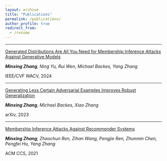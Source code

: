 ```yaml
---
layout: archive
title: "Publications"
permalink: /publications/
author_profile: true
redirect_from:
  - /resume
---
```


-------------------------------------

[Generated Distributions Are All You Need for Membership Inference Attacks Against Generative Models](http://arxiv.org/abs/2310.19410)

_**Minxing Zhang**, Ning Yu, Rui Wen, Michael Backes, Yang Zhang_

IEEE/CVF WACV, 2024

-------------------------------------

[Generating Less Certain Adversarial Examples Improves Robust Generalization](https://arxiv.org/abs/2310.04539)

_**Minxing Zhang**, Michael Backes, Xiao Zhang_

arXiv, 2023

-------------------------------------

[Membership Inference Attacks Against Recommender Systems](https://arxiv.org/abs/2109.08045)

_**Minxing Zhang**, Zhaochun Ren, Zihan Wang, Pengjie Ren, Zhunmin Chen, Pengfei Hu, Yang Zhang_

ACM CCS, 2021
